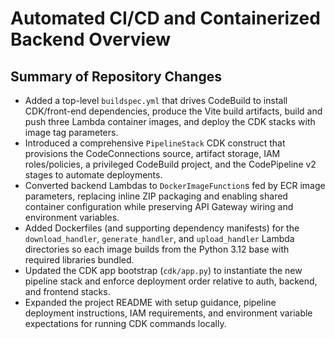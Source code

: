 # Automated CI/CD and Containerized Backend Overview

## Summary of Repository Changes
- Added a top-level `buildspec.yml` that drives CodeBuild to install CDK/front-end dependencies, produce the Vite build artifacts, build and push three Lambda container images, and deploy the CDK stacks with image tag parameters.  
- Introduced a comprehensive `PipelineStack` CDK construct that provisions the CodeConnections source, artifact storage, IAM roles/policies, a privileged CodeBuild project, and the CodePipeline v2 stages to automate deployments.  
- Converted backend Lambdas to `DockerImageFunction`s fed by ECR image parameters, replacing inline ZIP packaging and enabling shared container configuration while preserving API Gateway wiring and environment variables.  
- Added Dockerfiles (and supporting dependency manifests) for the `download_handler`, `generate_handler`, and `upload_handler` Lambda directories so each image builds from the Python 3.12 base with required libraries bundled.  
- Updated the CDK app bootstrap (`cdk/app.py`) to instantiate the new pipeline stack and enforce deployment order relative to auth, backend, and frontend stacks.  
- Expanded the project README with setup guidance, pipeline deployment instructions, IAM requirements, and environment variable expectations for running CDK commands locally.

